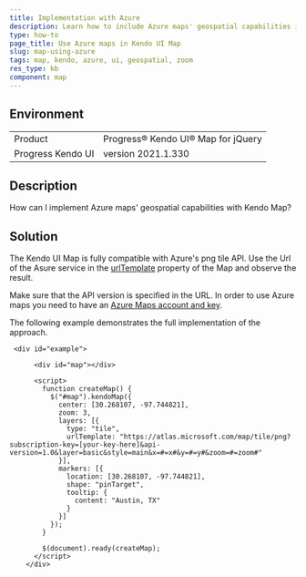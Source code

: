 ```yaml
---
title: Implementation with Azure
description: Learn how to include Azure maps' geospatial capabilities in Kendo UI Map.
type: how-to
page_title: Use Azure maps in Kendo UI Map
slug: map-using-azure
tags: map, kendo, azure, ui, geospatial, zoom
res_type: kb
component: map
---
```


## Environment

<table>
 <tr>
  <td>Product</td>
  <td>Progress® Kendo UI® Map for jQuery</td>
 </tr>
 <tr>
  <td>Progress Kendo UI</td>  
  <td>version 2021.1.330</td>
 </tr>
</table>

## Description

How can I implement Azure maps' geospatial capabilities with Kendo Map?

## Solution

The Kendo UI Map is fully compatible with Azure's png tile API. Use the Url of the Asure service in the [urlTemplate](https://docs.telerik.com/kendo-ui/api/javascript/dataviz/ui/map/configuration/layers.urltemplate) property of the Map and observe the result.

Make sure that the API version is specified in the URL. In order to use Azure maps you need to have an [Azure Maps account and key](https://docs.microsoft.com/en-us/azure/azure-maps/how-to-manage-authentication).


The following example demonstrates the full implementation of the approach.

```
 <div id="example">

      <div id="map"></div>

      <script>
        function createMap() {
          $("#map").kendoMap({
            center: [30.268107, -97.744821],
            zoom: 3,
            layers: [{
              type: "tile",
              urlTemplate: "https://atlas.microsoft.com/map/tile/png?subscription-key=[your-key-here]&api-version=1.0&layer=basic&style=main&x=#=x#&y=#=y#&zoom=#=zoom#"
            }],
            markers: [{
              location: [30.268107, -97.744821],
              shape: "pinTarget",
              tooltip: {
                content: "Austin, TX"
              }
            }]
          });
        }

        $(document).ready(createMap);
      </script>
    </div>
```
